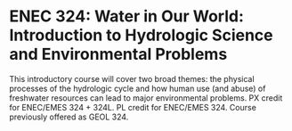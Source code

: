 # ENEC 324: Water in Our World: Introduction to Hydrologic Science and Environmental Problems

This introductory course will cover two broad themes: the physical processes of the hydrologic cycle and how human use (and abuse) of freshwater resources can lead to major environmental problems. PX credit for ENEC/EMES 324 + 324L. PL credit for ENEC/EMES 324. Course previously offered as GEOL 324.